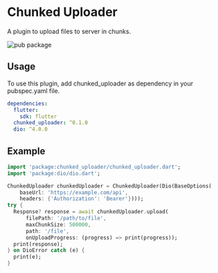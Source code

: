 # Chunked Uploader

A plugin to upload files to server in chunks.

![pub package](https://img.shields.io/pub/v/chunked_uploader.svg)

## Usage

To use this plugin, add chunked_uploader as dependency in your pubspec.yaml file.

``` yaml
dependencies:
  flutter:
    sdk: flutter
  chunked_uploader: ^0.1.0
  dio: ^4.0.0
```

## Example

``` dart
import 'package:chunked_uploader/chunked_uploader.dart';
import 'package:dio/dio.dart';

ChunkedUploader chunkedUploader = ChunkedUploader(Dio(BaseOptions(
    baseUrl: 'https://example.com/api',
    headers: {'Authorization': 'Bearer'})));
try {
  Response? response = await chunkedUploader.upload(
      filePath: '/path/to/file',
      maxChunkSize: 500000,
      path: '/file',
      onUploadProgress: (progress) => print(progress));
  print(response);
} on DioError catch (e) {
  print(e);
}
```
